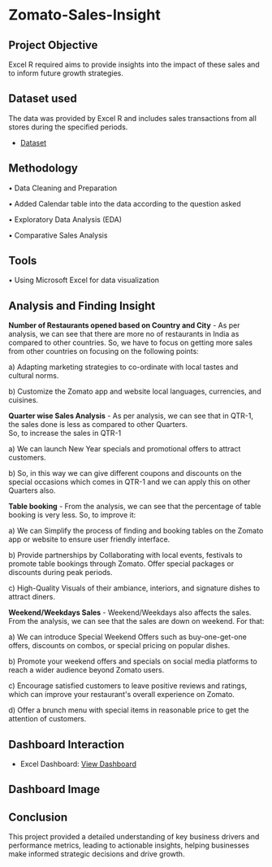 # Zomato-Sales-Insight
## Project Objective
Excel R required aims to provide insights into the impact of these sales and to inform future growth strategies.
## Dataset used
The data was provided by Excel R and includes sales transactions from all stores during the specified periods.
-	<a href="https://github.com/Pravin12131/Zomato-Sales-Insight/blob/main/DATA.xlsx">Dataset</a>
## Methodology
•	Data Cleaning and Preparation

•	Added Calendar table into the data according to the question asked

•	Exploratory Data Analysis (EDA)

•	Comparative Sales Analysis
## Tools
•	Using Microsoft Excel for data visualization
## Analysis and Finding Insight
**Number of Restaurants opened based on Country and City** -
As per analysis, we can see that there are more no of restaurants in India as compared to other countries. 
So, we have to focus on getting more sales from other countries on focusing on the following points:

a) Adapting marketing strategies to co-ordinate with local tastes and cultural norms.

b) Customize the Zomato app and website local languages, currencies, and cuisines.

**Quarter wise Sales Analysis** -
 	As per analysis, we can see that in QTR-1, the sales done is less as compared to other Quarters.  
  So, to increase the sales in QTR-1
  
a) We can launch New Year specials and promotional offers to attract customers. 
    
b) So, in this way we can give different coupons and discounts on the special occasions which comes in QTR-1 and we can apply this on other Quarters also. 

  **Table booking** -
  From the analysis, we can see that the percentage of table booking is very less. So, to improve it: 

a) We can Simplify the process of finding and booking tables on the Zomato app or website to ensure user friendly interface.

b) Provide partnerships by Collaborating with local events, festivals to promote table bookings through Zomato. Offer special packages or discounts during peak periods. 

c) High-Quality Visuals of their ambiance, interiors, and signature dishes to attract diners.

**Weekend/Weekdays Sales** -
 	Weekend/Weekdays also affects the sales. From the analysis, we can see that the sales are down on weekend. For that:
 	
a) We can introduce Special Weekend Offers such as buy-one-get-one offers, discounts on combos, or special pricing on popular dishes.
 	
b) Promote your weekend offers and specials on social media platforms to reach a wider audience beyond Zomato users.

c) Encourage satisfied customers to leave positive reviews and ratings, which can improve your restaurant's overall experience on Zomato.

d) Offer a brunch menu with special items in reasonable price to get the attention of customers. 

## Dashboard Interaction
- Excel Dashboard: <a href="https://github.com/Pravin12131/Zomato-Sales-Insight/blob/main/Snapshot.docx"> View Dashboard</a>

## Dashboard Image
 

## Conclusion
This project provided a detailed understanding of key business drivers and performance metrics, leading to actionable insights, helping businesses make informed strategic decisions and drive growth.


  

